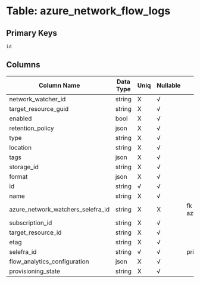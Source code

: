 # Table: azure_network_flow_logs

## Primary Keys 

```
id
```


## Columns 

|  Column Name   |  Data Type  | Uniq | Nullable | Description | 
|  ----  | ----  | ----  | ----  | ---- | 
| network_watcher_id | string | X | √ |  | 
| target_resource_guid | string | X | √ |  | 
| enabled | bool | X | √ |  | 
| retention_policy | json | X | √ |  | 
| type | string | X | √ |  | 
| location | string | X | √ |  | 
| tags | json | X | √ |  | 
| storage_id | string | X | √ |  | 
| format | json | X | √ |  | 
| id | string | √ | √ |  | 
| name | string | X | √ |  | 
| azure_network_watchers_selefra_id | string | X | X | fk to azure_network_watchers.selefra_id | 
| subscription_id | string | X | √ |  | 
| target_resource_id | string | X | √ |  | 
| etag | string | X | √ |  | 
| selefra_id | string | √ | √ | primary keys value md5 | 
| flow_analytics_configuration | json | X | √ |  | 
| provisioning_state | string | X | √ |  | 


